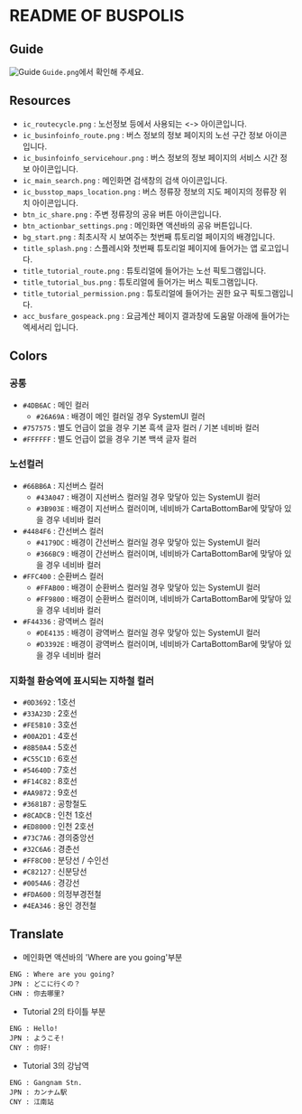 # README OF BUSPOLIS

## Guide
![Guide]()
`Guide.png`에서 확인해 주세요.

## Resources
- `ic_routecycle.png` : 노선정보 등에서 사용되는 <-> 아이콘입니다.
- `ic_businfoinfo_route.png` : 버스 정보의 정보 페이지의 노선 구간 정보 아이콘입니다.
- `ic_businfoinfo_servicehour.png` : 버스 정보의 정보 페이지의 서비스 시간 정보 아이콘입니다.
- `ic_main_search.png` : 메인화면 검색창의 검색 아이콘입니다.
- `ic_busstop_maps_location.png` : 버스 정류장 정보의 지도 페이지의 정류장 위치 아이콘입니다.
- `btn_ic_share.png` : 주변 정류장의 공유 버튼 아이콘입니다.
- `btn_actionbar_settings.png` : 메인화면 액션바의 공유 버튼입니다.
- `bg_start.png` : 최초시작 시 보여주는 첫번째 튜토리얼 페이지의 배경입니다.
- `title_splash.png` : 스플레시와 첫번째 튜토리얼 페이지에 들어가는 앱 로고입니다.
- `title_tutorial_route.png` : 튜토리얼에 들어가는 노선 픽토그램입니다.
- `title_tutorial_bus.png` : 튜토리얼에 들어가는 버스 픽토그램입니다.
- `title_tutorial_permission.png` : 튜토리얼에 들어가는 권한 요구 픽토그램입니다.
- `acc_busfare_gospeack.png` : 요금계산 페이지 결과창에 도움말 아래에 들어가는 엑세서리 입니다.

## Colors

### 공통
- `#4DB6AC` : 메인 컬러
	- `#26A69A` : 배경이 메인 컬러일 경우 SystemUI 컬러
- `#757575` : 별도 언급이 없을 경우 기본 흑색 글자 컬러 / 기본 네비바 컬러
- `#FFFFFF` : 별도 언급이 없을 경우 기본 백색 글자 컬러

### 노선컬러
- `#66BB6A` : 지선버스 컬러
	- `#43A047` : 배경이 지선버스 컬러일 경우 맞닿아 있는 SystemUI 컬러
	- `#3B903E` : 배경이 지선버스 컬러이며, 네비바가 CartaBottomBar에 맞닿아 있을 경우 네비바 컬러
- `#4484F6` : 간선버스 컬러
	- `#4179DC` : 배경이 간선버스 컬러일 경우 맞닿아 있는 SystemUI 컬러
	- `#366BC9` : 배경이 간선버스 컬러이며, 네비바가 CartaBottomBar에 맞닿아 있을 경우 네비바 컬러
- `#FFC400` : 순환버스 컬러
	- `#FFAB00` : 배경이 순환버스 컬러일 경우 맞닿아 있는 SystemUI 컬러
	- `#FF9800` : 배경이 순환버스 컬러이며, 네비바가 CartaBottomBar에 맞닿아 있을 경우 네비바 컬러
- `#F44336` : 광역버스 컬러
	- `#DE4135` : 배경이 광역버스 컬러일 경우 맞닿아 있는 SystemUI 컬러
	- `#D3392E` : 배경이 광역버스 컬러이며, 네비바가 CartaBottomBar에 맞닿아 있을 경우 네비바 컬러

### 지화철 환승역에 표시되는 지하철 컬러
- `#0D3692` : 1호선
- `#33A23D` : 2호선
- `#FE5B10` : 3호선
- `#00A2D1` : 4호선
- `#8B50A4` : 5호선
- `#C55C1D` : 6호선
- `#54640D` : 7호선
- `#F14C82` : 8호선
- `#AA9872` : 9호선
- `#3681B7` : 공항철도
- `#8CADCB` : 인천 1호선
- `#ED8000` : 인천 2호선
- `#73C7A6` : 경의중앙선
- `#32C6A6` : 경춘선
- `#FF8C00` : 분당선 / 수인선
- `#C82127` : 신분당선
- `#0054A6` : 경강선
- `#FDA600` : 의정부경전철
- `#4EA346` : 용인 경전철

## Translate

- 메인화면 액션바의 'Where are you going'부분
~~~
ENG : Where are you going?
JPN : どこに行くの？
CHN : 你去哪里?
~~~
- Tutorial 2의 타이틀 부분
~~~
ENG : Hello!
JPN : ようこそ!
CNY : 你好!
~~~
- Tutorial 3의 강남역
~~~
ENG : Gangnam Stn.
JPN : カンナム駅
CNY : 江南站
~~~
